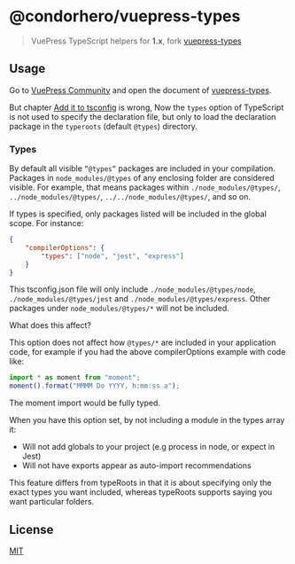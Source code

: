 # @condorhero/vuepress-types

> VuePress TypeScript helpers for **1.x**, fork [vuepress-types](https://github.com/vuepress/vuepress-community/blob/main/packages/vuepress-types/README.md)

## Usage

Go to [VuePress Community](https://github.com/vuepress) and open the document of [vuepress-types](https://vuepress-community.netlify.app/en/tools/types/#installation).



But chapter [Add it to tsconfig](https://vuepress-community.netlify.app/en/tools/types/#import-it-manually) is wrong, Now the `types` option of TypeScript is not used to specify the declaration file, but only to load the declaration package in the `typeroots` (default `@types`) directory.

### Types

By default all visible `”@types”` packages are included in your compilation. Packages in `node_modules/@types` of any enclosing folder are considered visible. For example, that means packages within `./node_modules/@types/`, `../node_modules/@types/`, `../../node_modules/@types/`, and so on.

If types is specified, only packages listed will be included in the global scope. For instance:

```json
{
	"compilerOptions": {
		"types": ["node", "jest", "express"]
	}
}
```

This tsconfig.json file will only include `./node_modules/@types/node`, `./node_modules/@types/jest` and `./node_modules/@types/express`. Other packages under `node_modules/@types/*` will not be included.

What does this affect?

This option does not affect how `@types/*` are included in your application code, for example if you had the above compilerOptions example with code like:

```js
import * as moment from "moment";
moment().format("MMMM Do YYYY, h:mm:ss a");
```

The moment import would be fully typed.

When you have this option set, by not including a module in the types array it:

- Will not add globals to your project (e.g process in node, or expect in Jest)
- Will not have exports appear as auto-import recommendations

This feature differs from typeRoots in that it is about specifying only the exact types you want included, whereas typeRoots supports saying you want particular folders.

## License

[MIT](https://github.com/condorheroblog/vuepress-plugin-export-pdf/blob/main/LICENSE)
